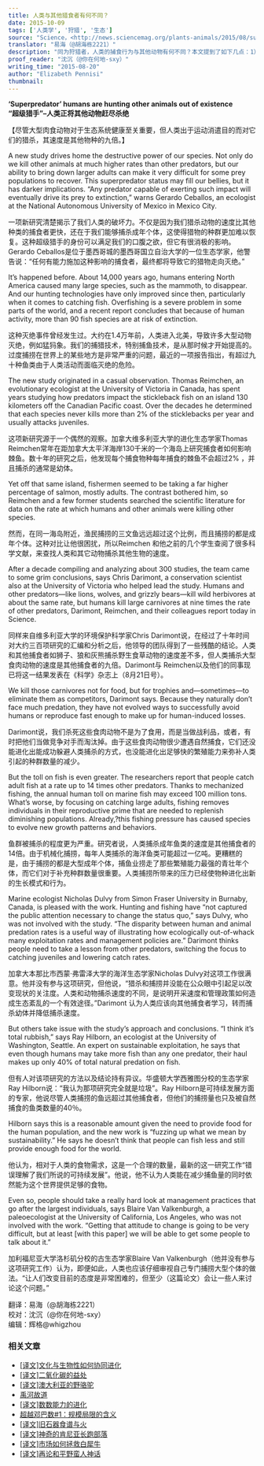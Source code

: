 ```yaml
---
title: 人类与其他猎食者有何不同？
date: 2015-10-09
tags: ['人类学', '狩猎', '生态']
source: "Science，<http://news.sciencemag.org/plants-animals/2015/08/superpredator-humans-are-hunting-other-animals-out-existence>"
translator: "易海（@胡海栋2221）"
description: "同为狩猎者，人类的捕食行为与其他动物有何不同？本文提到了如下几点：1）人类不仅捕猎食草动物，也捕猎食肉动物，2）人类捕猎食草动物和捕猎食肉动物的动机截然不同，3）人类捕猎食肉动物的模式明显不同于其他捕食者，且效率极高……"
proof_reader: "沈沉（@你在何地-sxy）"
writing_time: "2015-08-20"
author: "Elizabeth Pennisi"
thumbnail:
---
```


**‘Superpredator’ humans are hunting other animals out of existence**  
**“超级猎手”–人类正将其他动物赶尽杀绝**

【尽管大型肉食动物对于生态系统健康至关重要，但人类出于运动消遣目的而对它们的猎杀，其速度是其他物种的九倍。】

A new study drives home the destructive power of our species. Not only do we kill other animals at much higher rates than other predators, but our ability to bring down larger adults can make it very difficult for some prey populations to recover. This superpredator status may fill our bellies, but it has darker implications. “Any predator capable of exerting such impact will eventually drive its prey to extinction,” warns Gerardo Ceballos, an ecologist at the National Autonomous University of Mexico in Mexico City.

一项新研究清楚揭示了我们人类的破坏力。不仅是因为我们猎杀动物的速度比其他种类的捕食者更快，还在于我们能够捕杀成年个体，这使得猎物的种群更加难以恢复。这种超级猎手的身份可以满足我们的口腹之欲，但它有很消极的影响。Gerardo Ceballos是位于墨西哥城的墨西哥国立自治大学的一位生态学家，他警告说：“任何有能力施加这种影响的捕食者，最终都将导致它的猎物走向灭绝。”

It’s happened before. About 14,000 years ago, humans entering North America caused many large species, such as the mammoth, to disappear. And our hunting technologies have only improved since then, particularly when it comes to catching fish. Overfishing is a severe problem in some parts of the world, and a recent report concludes that because of human activity, more than 90 fish species are at risk of extinction.

这种灭绝事件曾经发生过。大约在1.4万年前，人类进入北美，导致许多大型动物灭绝，例如猛犸象。我们的捕猎技术，特别捕鱼技术，是从那时候才开始提高的。过度捕捞在世界上的某些地方是非常严重的问题，最近的一项报告指出，有超过九十种鱼类由于人类活动而面临灭绝的危险。

The new study originated in a casual observation. Thomas Reimchen, an evolutionary ecologist at the University of Victoria in Canada, has spent years studying how predators impact the stickleback fish on an island 130 kilometers off the Canadian Pacific coast. Over the decades he determined that each species never kills more than 2% of the sticklebacks per year and usually attacks juveniles.

这项新研究源于一个偶然的观察。加拿大维多利亚大学的进化生态学家Thomas Reimchen常年在距加拿大太平洋海岸130千米的一个海岛上研究捕食者如何影响棘鱼。数十年的研究之后，他发现每个捕食物种每年捕食的棘鱼不会超过2% ，并且捕杀的通常是幼体。

Yet off that same island, fishermen seemed to be taking a far higher percentage of salmon, mostly adults. The contrast bothered him, so Reimchen and a few former students searched the scientific literature for data on the rate at which humans and other animals were killing other species.

然而，在同一海岛附近，渔民捕捞的三文鱼远远超过这个比例，而且捕捞的都是成年个体。这种对比让他很困扰，所以Reimchen 和他之前的几个学生查阅了很多科学文献，来查找人类和其它动物捕杀其他生物的速度。

After a decade compiling and analyzing about 300 studies, the team came to some grim conclusions, says Chris Darimont, a conservation scientist also at the University of Victoria who helped lead the study. Humans and other predators—like lions, wolves, and grizzly bears—kill wild herbivores at about the same rate, but humans kill large carnivores at nine times the rate of other predators, Darimont, Reimchen, and their colleagues report today in Science.

同样来自维多利亚大学的环境保护科学家Chris Darimont说，在经过了十年时间对大约三百项研究的汇编和分析之后，他领导的团队得到了一些残酷的结论。人类和其他捕食者如狮子、狼和灰熊捕杀野生食草动物的速度差不多，但人类捕杀大型食肉动物的速度是其他捕食者的九倍。Darimont与 Reimchen以及他们的同事现已将这一结果发表在《科学》杂志上（8月21日号）。

We kill those carnivores not for food, but for trophies and—sometimes—to eliminate them as competitors, Darimont says. Because they naturally don’t face much predation, they have not evolved ways to successfully avoid humans or reproduce fast enough to make up for human-induced losses.

Darimont说，我们杀死这些食肉动物不是为了食用，而是当做战利品，或者，有时把他们当做竞争对手而淘汰掉。由于这些食肉动物很少遭遇自然捕食，它们还没能进化出能成功躲避人类捕杀的方式，也没能进化出足够快的繁殖能力来弥补人类引起的种群数量的减少。

But the toll on fish is even greater. The researchers report that people catch adult fish at a rate up to 14 times other predators. Thanks to mechanized fishing, the annual human toll on marine fish may exceed 100 million tons. What’s worse, by focusing on catching large adults, fishing removes individuals in their reproductive prime that are needed to replenish diminishing populations. Already,?this fishing pressure has caused species to evolve new growth patterns and behaviors.

鱼群被捕杀的程度更为严重。研究者说，人类捕杀成年鱼类的速度是其他捕食者的14倍。由于机械化捕捞，每年人类捕杀的海洋鱼类可能超过一亿吨。更糟糕的是，由于捕捞的都是大型成年个体，捕鱼业捞走了那些繁殖能力最强的青壮年个体，而它们对于补充种群数量很重要。人类捕捞所带来的压力已经使物种进化出新的生长模式和行为。

Marine ecologist Nicholas Dulvy from Simon Fraser University in Burnaby, Canada, is pleased with the work. Hunting and fishing have “not captured the public attention necessary to change the status quo,” says Dulvy, who was not involved with the study. “The disparity between human and animal predation rates is a useful way of illustrating how ecologically out-of-whack many exploitation rates and management policies are.” Darimont thinks people need to take a lesson from other predators, switching the focus to catching juveniles and lowering catch rates.

加拿大本那比市西蒙·弗雷泽大学的海洋生态学家Nicholas Dulvy对这项工作很满意。他并没有参与这项研究，但他说，“猎杀和捕捞并没能在公众眼中引起足以改变现状的关注度。人类和动物捕杀速度的不同，是说明开采速度和管理政策如何造成生态紊乱的一个有效途径。”Darimont 认为人类应该向其他捕食者学习，转而捕杀幼体并降低捕杀速度。

But others take issue with the study’s approach and conclusions. “I think it’s total rubbish,” says Ray Hilborn, an ecologist at the University of Washington, Seattle. An expert on sustainable exploitation, he says that even though humans may take more fish than any one predator, their haul makes up only 40% of total natural predation on fish.

但有人对该项研究的方法以及结论持有异议。华盛顿大学西雅图分校的生态学家Ray Hilborn说：“我认为那项研究完全就是垃圾”。Ray Hilborn是可持续发展方面的专家，他说尽管人类捕捞的鱼远超过其他捕食者，但他们的捕捞量也只及被自然捕食的鱼类数量的40％。

Hilborn says this is a reasonable amount given the need to provide food for the human population, and the new work is “fuzzing up what we mean by sustainability.” He says he doesn’t think that people can fish less and still provide enough food for the world.

他认为，相对于人类的食物需求，这是一个合理的数量，最新的这一研究工作“错误理解了我们所说的可持续发展”。他说，他不认为人类能在减少捕鱼量的同时依然能为这个世界提供足够的食物。

Even so, people should take a really hard look at management practices that go after the largest individuals, says Blaire Van Valkenburgh, a paleoecologist at the University of California, Los Angeles, who was not involved with the work. “Getting that attitude to change is going to be very difficult, but at least [with this paper] we will be able to get some people to talk about it.”

加利福尼亚大学洛杉矶分校的古生态学家Blaire Van Valkenburgh（他并没有参与这项研究工作）认为，即便如此，人类也应该仔细审视自己专门捕捞大型个体的做法。“让人们改变目前的态度是非常困难的，但至少（这篇论文）会让一些人来讨论这个问题。”


翻译：易海（@胡海栋2221）  
校对：沈沉（@你在何地-sxy）  
编辑：辉格@whigzhou


### 相关文章

* [[译文]文化与生物性如何协同进化](https://headsalon.org/archives/7447.html "[译文]文化与生物性如何协同进化")
* [[译文]二氧化碳的益处](https://headsalon.org/archives/6704.html "[译文]二氧化碳的益处")
* [[译文]澳大利亚的野骆驼](https://headsalon.org/archives/6518.html "[译文]澳大利亚的野骆驼")
* [禹河故道](https://headsalon.org/archives/7021.html "禹河故道")
* [[译文]数数能力的进化](https://headsalon.org/archives/6455.html "[译文]数数能力的进化")
* [超越邓巴数#1：规模局限的含义](https://headsalon.org/archives/6121.html "超越邓巴数#1：规模局限的含义")
* [[译文]旧石器食谱与火](https://headsalon.org/archives/6079.html "[译文]旧石器食谱与火")
* [[译文]神奇的肯尼亚长跑部落](https://headsalon.org/archives/5999.html "[译文]神奇的肯尼亚长跑部落")
* [[译文]市场如何拯救白犀牛](https://headsalon.org/archives/5962.html "[译文]市场如何拯救白犀牛")
* [[译文]再论和平野蛮人神话](https://headsalon.org/archives/5900.html "[译文]再论和平野蛮人神话")
